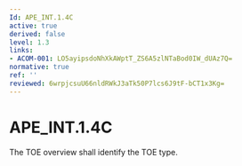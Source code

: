 ```yaml
---
Id: APE_INT.1.4C
active: true
derived: false
level: 1.3
links:
- ACOM-001: LO5ayipsdoNhXkAWptT_ZS6A5zlNTaBod0IW_dUAz7Q=
normative: true
ref: ''
reviewed: 6wrpjcsuU66nldRWkJ3aTk50P7lcs6J9tF-bCT1x3Kg=
---
```


# APE_INT.1.4C

The TOE overview shall identify the TOE type.